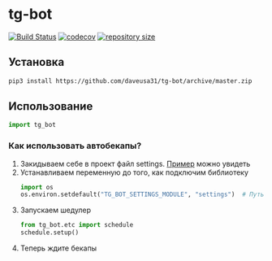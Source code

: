 # tg-bot
[![Build Status](https://travis-ci.com/daveusa31/tg-bot.svg?branch=master)](https://travis-ci.com/daveusa31/tg-bot)
[![codecov](https://codecov.io/gh/daveusa31/tg-bot/branch/master/graph/badge.svg)](https://codecov.io/gh/daveusa31/tg-bot)
[![repository size](https://img.shields.io/github/repo-size/daveusa31/tg-bot)](https://github.com/daveusa31/tg-bot)
## Установка
```sh
pip3 install https://github.com/daveusa31/tg-bot/archive/master.zip
```

## Использование
```python
import tg_bot
```

### Как использовать автобекапы?
1. Закидываем себе в проект файл settings. [Пример](https://github.com/daveusa31/tg-bot/blob/master/examples/settings.py) 
можно увидеть
2. Устанавливаем переменную до того, как подключим библиотеку 
    ```python
    import os
    os.environ.setdefault("TG_BOT_SETTINGS_MODULE", "settings")  # Путь до файла с настройками
    ```
3.  Запускаем шедулер
    ```python
    from tg_bot.etc import schedule
    schedule.setup()
    ```
4. Теперь ждите бекапы



